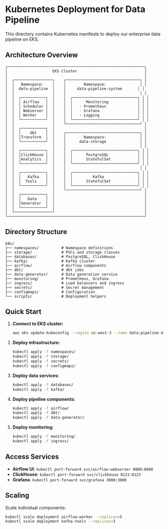 # Kubernetes Deployment for Data Pipeline

This directory contains Kubernetes manifests to deploy our enterprise data pipeline on EKS.

## Architecture Overview

```
┌─────────────────────────────────────────────────────────────┐
│                    EKS Cluster                              │
│                                                             │
│  ┌─────────────────┐    ┌─────────────────────────────────┐ │
│  │   Namespace:    │    │        Namespace:               │ │
│  │  data-pipeline  │    │     data-pipeline-system       │ │
│  │                 │    │                                 │ │
│  │  ┌───────────┐  │    │  ┌─────────────────────────────┐ │ │
│  │  │ Airflow   │  │    │  │      Monitoring             │ │ │
│  │  │ Scheduler │  │    │  │   - Prometheus              │ │ │
│  │  │ Webserver │  │    │  │   - Grafana                 │ │ │
│  │  │ Worker    │  │    │  │   - Logging                 │ │ │
│  │  └───────────┘  │    │  └─────────────────────────────┘ │ │
│  │                 │    └─────────────────────────────────┘ │
│  │  ┌───────────┐  │                                        │
│  │  │    dbt    │  │    ┌─────────────────────────────────┐ │
│  │  │Transform  │  │    │        Namespace:               │ │
│  │  └───────────┘  │    │      data-storage               │ │
│  │                 │    │                                 │ │
│  │  ┌───────────┐  │    │  ┌─────────────────────────────┐ │ │
│  │  │ClickHouse │  │    │  │      PostgreSQL             │ │ │
│  │  │Analytics  │  │    │  │      StatefulSet            │ │ │
│  │  └───────────┘  │    │  └─────────────────────────────┘ │ │
│  │                 │    │                                 │ │
│  │  ┌───────────┐  │    │  ┌─────────────────────────────┐ │ │
│  │  │   Kafka   │  │    │  │         Kafka               │ │ │
│  │  │  Tools    │  │    │  │      StatefulSet            │ │ │
│  │  └───────────┘  │    │  └─────────────────────────────┘ │ │
│  │                 │    └─────────────────────────────────┘ │
│  │  ┌───────────┐  │                                        │
│  │  │   Data    │  │                                        │
│  │  │Generator  │  │                                        │
│  │  └───────────┘  │                                        │
│  └─────────────────┘                                        │
└─────────────────────────────────────────────────────────────┘
```

## Directory Structure

```
k8s/
├── namespaces/          # Namespace definitions
├── storage/             # PVCs and storage classes
├── databases/           # PostgreSQL, ClickHouse
├── kafka/               # Kafka cluster
├── airflow/             # Airflow components
├── dbt/                 # dbt jobs
├── data-generator/      # Data generation service
├── monitoring/          # Prometheus, Grafana
├── ingress/             # Load balancers and ingress
├── secrets/             # Secret management
├── configmaps/          # Configuration
└── scripts/             # Deployment helpers
```

## Quick Start

1. **Connect to EKS cluster:**
   ```bash
   aws eks update-kubeconfig --region us-west-2 --name data-pipeline-dev-cluster
   ```

2. **Deploy infrastructure:**
   ```bash
   kubectl apply -f namespaces/
   kubectl apply -f storage/
   kubectl apply -f secrets/
   kubectl apply -f configmaps/
   ```

3. **Deploy data services:**
   ```bash
   kubectl apply -f databases/
   kubectl apply -f kafka/
   ```

4. **Deploy pipeline components:**
   ```bash
   kubectl apply -f airflow/
   kubectl apply -f dbt/
   kubectl apply -f data-generator/
   ```

5. **Deploy monitoring:**
   ```bash
   kubectl apply -f monitoring/
   kubectl apply -f ingress/
   ```

## Access Services

- **Airflow UI**: `kubectl port-forward svc/airflow-webserver 8080:8080`
- **ClickHouse**: `kubectl port-forward svc/clickhouse 8123:8123`
- **Grafana**: `kubectl port-forward svc/grafana 3000:3000`

## Scaling

Scale individual components:
```bash
kubectl scale deployment airflow-worker --replicas=5
kubectl scale deployment kafka-tools --replicas=3
```